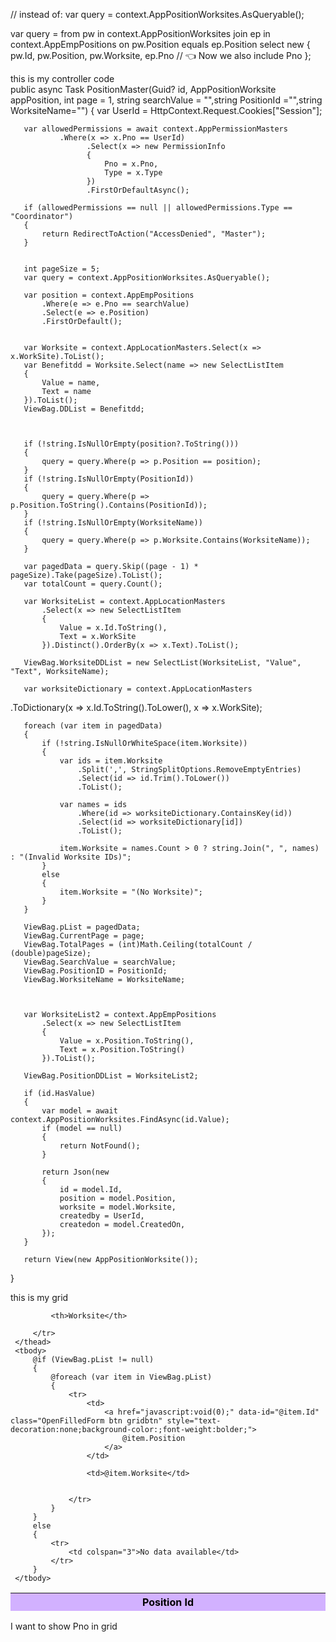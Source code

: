 // instead of: var query = context.AppPositionWorksites.AsQueryable();

var query = from pw in context.AppPositionWorksites
            join ep in context.AppEmpPositions on pw.Position equals ep.Position
            select new
            {
                pw.Id,
                pw.Position,
                pw.Worksite,
                ep.Pno   // 👈 Now we also include Pno
            };



this is my controller code     
public async Task<IActionResult> PositionMaster(Guid? id, AppPositionWorksite appPosition, int page = 1, string searchValue = "",string PositionId ="",string WorksiteName="")
   {
       var UserId = HttpContext.Request.Cookies["Session"];

       var allowedPermissions = await context.AppPermissionMasters
               .Where(x => x.Pno == UserId)
                     .Select(x => new PermissionInfo
                     {
                         Pno = x.Pno,
                         Type = x.Type
                     })
                     .FirstOrDefaultAsync();

       if (allowedPermissions == null || allowedPermissions.Type == "Coordinator")
       {
           return RedirectToAction("AccessDenied", "Master");
       }


       int pageSize = 5;
       var query = context.AppPositionWorksites.AsQueryable();

       var position = context.AppEmpPositions
           .Where(e => e.Pno == searchValue)
           .Select(e => e.Position)
           .FirstOrDefault();


       var Worksite = context.AppLocationMasters.Select(x => x.WorkSite).ToList();
       var Benefitdd = Worksite.Select(name => new SelectListItem
       {
           Value = name,
           Text = name
       }).ToList();
       ViewBag.DDList = Benefitdd;



       if (!string.IsNullOrEmpty(position?.ToString()))
       {
           query = query.Where(p => p.Position == position);
       }
       if (!string.IsNullOrEmpty(PositionId))
       {
           query = query.Where(p => p.Position.ToString().Contains(PositionId));
       }
       if (!string.IsNullOrEmpty(WorksiteName))
       {
           query = query.Where(p => p.Worksite.Contains(WorksiteName));
       }

       var pagedData = query.Skip((page - 1) * pageSize).Take(pageSize).ToList();
       var totalCount = query.Count();

       var WorksiteList = context.AppLocationMasters
           .Select(x => new SelectListItem
           {
               Value = x.Id.ToString(),
               Text = x.WorkSite
           }).Distinct().OrderBy(x => x.Text).ToList();

       ViewBag.WorksiteDDList = new SelectList(WorksiteList, "Value", "Text", WorksiteName);

       var worksiteDictionary = context.AppLocationMasters
.ToDictionary(x => x.Id.ToString().ToLower(), x => x.WorkSite);

       foreach (var item in pagedData)
       {
           if (!string.IsNullOrWhiteSpace(item.Worksite))
           {
               var ids = item.Worksite
                   .Split(',', StringSplitOptions.RemoveEmptyEntries)
                   .Select(id => id.Trim().ToLower())
                   .ToList();

               var names = ids
                   .Where(id => worksiteDictionary.ContainsKey(id))
                   .Select(id => worksiteDictionary[id])
                   .ToList();

               item.Worksite = names.Count > 0 ? string.Join(", ", names) : "(Invalid Worksite IDs)";
           }
           else
           {
               item.Worksite = "(No Worksite)";
           }
       }

       ViewBag.pList = pagedData;
       ViewBag.CurrentPage = page;
       ViewBag.TotalPages = (int)Math.Ceiling(totalCount / (double)pageSize);
       ViewBag.SearchValue = searchValue;
       ViewBag.PositionID = PositionId;
       ViewBag.WorksiteName = WorksiteName;



       var WorksiteList2 = context.AppEmpPositions
           .Select(x => new SelectListItem
           {
               Value = x.Position.ToString(),
               Text = x.Position.ToString()
           }).ToList();

       ViewBag.PositionDDList = WorksiteList2;

       if (id.HasValue)
       {
           var model = await context.AppPositionWorksites.FindAsync(id.Value);
           if (model == null)
           {
               return NotFound();
           }

           return Json(new
           {
               id = model.Id,
               position = model.Position,
               worksite = model.Worksite,
               createdby = UserId,
               createdon = model.CreatedOn,
           });
       }

       return View(new AppPositionWorksite());
   }

this is my grid 

<table class="table" id="myTable">
     <thead class="table" style="background-color: #d2b1ff;color: #000000;">
         <tr>
             <th width="10%">Position Id</th>

             <th>Worksite</th>

         </tr>
     </thead>
     <tbody>
         @if (ViewBag.pList != null)
         {
             @foreach (var item in ViewBag.pList)
             {
                 <tr>
                     <td>
                         <a href="javascript:void(0);" data-id="@item.Id" class="OpenFilledForm btn gridbtn" style="text-decoration:none;background-color:;font-weight:bolder;">
                             @item.Position
                         </a>
                     </td>

                     <td>@item.Worksite</td>


                 </tr>
             }
         }
         else
         {
             <tr>
                 <td colspan="3">No data available</td>
             </tr>
         }
     </tbody>
 </table>

I want to show Pno in grid

